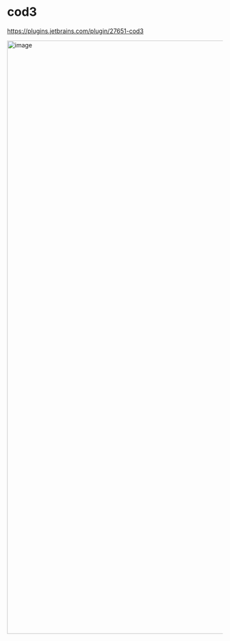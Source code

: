 # cod3

https://plugins.jetbrains.com/plugin/27651-cod3

<img width="1383" alt="image" src="https://github.com/user-attachments/assets/a1eea394-96c7-49a4-8ed9-722b420b2de7" />
